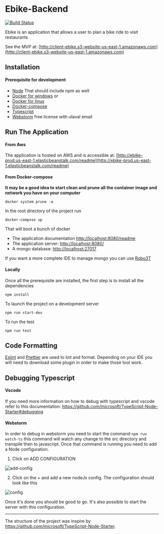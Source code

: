 # Ebike-Backend
[![Build Status](https://travis-ci.com/0oMarko0/ebike-nodeJs.svg?token=qPTLGEMJS3aTghdMh3qH&branch=master)](https://travis-ci.com/0oMarko0/ebike-nodeJs)


Ebike is an application that allows a user to plan a bike ride to visit restaurants

See the MVP at: [http://client-ebike.s3-website-us-east-1.amazonaws.com](http://client-ebike.s3-website-us-east-1.amazonaws.com)

## Installation
#### Prerequisite for development
- [Node](https://nodejs.org/en/download/) That should include npm as well
- [Docker for windows](https://docs.docker.com/docker-for-windows/) or
- [Docker for linux](https://docs.docker.com/v17.12/install/linux/docker-ce/ubuntu/)
- [Docker-compose](https://docs.docker.com/compose/install/)
- [Typescript](https://www.typescriptlang.org/)
- [Webstorm](https://www.jetbrains.com/webstorm/) free license with ulaval email

## Run The Application
#### From Aws
The application is hosted on AWS and is accessible at: [http://ebike-prod.us-east-1.elasticbeanstalk.com/readme](http://ebike-prod.us-east-1.elasticbeanstalk.com/readme)

#### From Docker-compose
**It may be a good idea to start clean and prune all the container image and network you have on your computer**
```
docker system prune -a
```

In the root  directory of the project run 
```
docker-compose up
```

That will boot a bunch of docker
- The application documentation [http://localhost:8080/readme](http://localhost:8080/readme)
- The application server: [http://localhost:8080/](http://localhost:8080/)
- A mongo database: [http://localhost:27017](http://localhost:27017)

If you want a more complete IDE to manage mongo you can use [Robo3T](https://robomongo.org/)

#### Locally
Once all the prerequisite are installed, the first step is to install all the dependencies
```
npm install
```

To launch the project on a development server
```
npm run start-dev
```

To run the test
```
npm run test
```


## Code Formatting
[Eslint](https://eslint.org/) and [Prettier](https://prettier.io) are used to lint and format. 
Depending on your IDE you will need to download some plugin in order to make those tool work.

## Debugging Typescript
#### Vscode
If you need more information on how to debug with typescript and vscode refer to this documentation: https://github.com/microsoft/TypeScript-Node-Starter#debugging

#### Webstorm
In order to debug in webstorm you need to start the command `npm run watch-ts` this command will watch any change to the src directory and transpile then to javascript.
Once that command is running you need to add a Node configuration.

1. Click on ADD CONFIGURATION

![add-config](https://test-de-test.s3.amazonaws.com/Screenshot+from+2019-09-08+17-31-36.png)

2. Click on the + and add a new nodeJs config. The configuration should look like this

![config](https://test-de-test.s3.amazonaws.com/Screenshot+from+2019-09-08+17-27-51.png)

Once it's done you should be good to go. It's also possible to start the server with this configuration.

---
The structure of the project was inspire by https://github.com/microsoft/TypeScript-Node-Starter.

